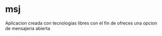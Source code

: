 msj
===

Aplicacion creada con tecnologias libres con el fin de ofreces una opcion de mensajeria abierta
